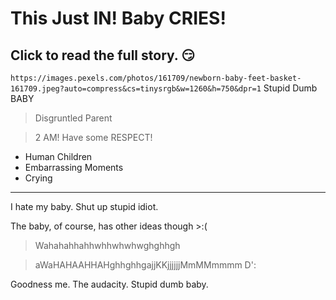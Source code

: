 # This Just IN! Baby CRIES!

## Click to read the full story. 😏

`https://images.pexels.com/photos/161709/newborn-baby-feet-basket-161709.jpeg?auto=compress&cs=tinysrgb&w=1260&h=750&dpr=1` Stupid Dumb BABY

> Disgruntled Parent

> 2 AM! Have some RESPECT!

- Human Children
- Embarrassing Moments
- Crying

---

I hate my baby. Shut up stupid idiot.

The baby, of course, has other ideas though >:(

> Wahahahhahhwhhwhwhwghghhgh

> aWaHAHAAHHAHghhghhgajjKKjjjjjjMmMMmmmm D': 

Goodness me. The audacity. Stupid dumb baby.